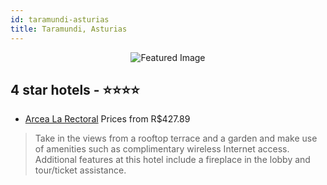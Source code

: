 ```yaml
---
id: taramundi-asturias
title: Taramundi, Asturias
---
```


<center><img src="https://i.travelapi.com/hotels/3000000/2920000/2912800/2912759/1cdab38c_b.jpg" alt="Featured Image" /></center>


##  4 star hotels - ⭐️⭐️⭐️⭐️

-    [Arcea La Rectoral](https://us.hurb.com/hotels/taramundi/arcea-la-rectoral-JNP-JP808961?cmp=18055) Prices from R$427.89
   > Take in the views from a rooftop terrace and a garden and make use of amenities such as complimentary wireless Internet access. Additional features at this hotel include a fireplace in the lobby and tour/ticket assistance.
